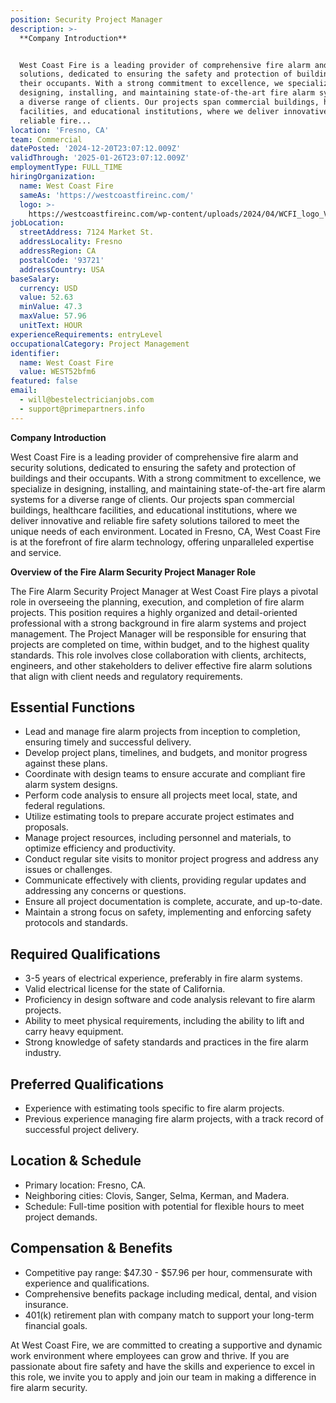 ```yaml
---
position: Security Project Manager
description: >-
  **Company Introduction**


  West Coast Fire is a leading provider of comprehensive fire alarm and security
  solutions, dedicated to ensuring the safety and protection of buildings and
  their occupants. With a strong commitment to excellence, we specialize in
  designing, installing, and maintaining state-of-the-art fire alarm systems for
  a diverse range of clients. Our projects span commercial buildings, healthcare
  facilities, and educational institutions, where we deliver innovative and
  reliable fire...
location: 'Fresno, CA'
team: Commercial
datePosted: '2024-12-20T23:07:12.009Z'
validThrough: '2025-01-26T23:07:12.009Z'
employmentType: FULL_TIME
hiringOrganization:
  name: West Coast Fire
  sameAs: 'https://westcoastfireinc.com/'
  logo: >-
    https://westcoastfireinc.com/wp-content/uploads/2024/04/WCFI_logo_V1_Transparent-1-800x294.png
jobLocation:
  streetAddress: 7124 Market St.
  addressLocality: Fresno
  addressRegion: CA
  postalCode: '93721'
  addressCountry: USA
baseSalary:
  currency: USD
  value: 52.63
  minValue: 47.3
  maxValue: 57.96
  unitText: HOUR
experienceRequirements: entryLevel
occupationalCategory: Project Management
identifier:
  name: West Coast Fire
  value: WEST52bfm6
featured: false
email:
  - will@bestelectricianjobs.com
  - support@primepartners.info
---
```




**Company Introduction**

West Coast Fire is a leading provider of comprehensive fire alarm and security solutions, dedicated to ensuring the safety and protection of buildings and their occupants. With a strong commitment to excellence, we specialize in designing, installing, and maintaining state-of-the-art fire alarm systems for a diverse range of clients. Our projects span commercial buildings, healthcare facilities, and educational institutions, where we deliver innovative and reliable fire safety solutions tailored to meet the unique needs of each environment. Located in Fresno, CA, West Coast Fire is at the forefront of fire alarm technology, offering unparalleled expertise and service.

**Overview of the Fire Alarm Security Project Manager Role**

The Fire Alarm Security Project Manager at West Coast Fire plays a pivotal role in overseeing the planning, execution, and completion of fire alarm projects. This position requires a highly organized and detail-oriented professional with a strong background in fire alarm systems and project management. The Project Manager will be responsible for ensuring that projects are completed on time, within budget, and to the highest quality standards. This role involves close collaboration with clients, architects, engineers, and other stakeholders to deliver effective fire alarm solutions that align with client needs and regulatory requirements.

## Essential Functions

- Lead and manage fire alarm projects from inception to completion, ensuring timely and successful delivery.
- Develop project plans, timelines, and budgets, and monitor progress against these plans.
- Coordinate with design teams to ensure accurate and compliant fire alarm system designs.
- Perform code analysis to ensure all projects meet local, state, and federal regulations.
- Utilize estimating tools to prepare accurate project estimates and proposals.
- Manage project resources, including personnel and materials, to optimize efficiency and productivity.
- Conduct regular site visits to monitor project progress and address any issues or challenges.
- Communicate effectively with clients, providing regular updates and addressing any concerns or questions.
- Ensure all project documentation is complete, accurate, and up-to-date.
- Maintain a strong focus on safety, implementing and enforcing safety protocols and standards.

## Required Qualifications

- 3-5 years of electrical experience, preferably in fire alarm systems.
- Valid electrical license for the state of California.
- Proficiency in design software and code analysis relevant to fire alarm projects.
- Ability to meet physical requirements, including the ability to lift and carry heavy equipment.
- Strong knowledge of safety standards and practices in the fire alarm industry.

## Preferred Qualifications

- Experience with estimating tools specific to fire alarm projects.
- Previous experience managing fire alarm projects, with a track record of successful project delivery.

## Location & Schedule

- Primary location: Fresno, CA.
- Neighboring cities: Clovis, Sanger, Selma, Kerman, and Madera.
- Schedule: Full-time position with potential for flexible hours to meet project demands.

## Compensation & Benefits

- Competitive pay range: $47.30 - $57.96 per hour, commensurate with experience and qualifications.
- Comprehensive benefits package including medical, dental, and vision insurance.
- 401(k) retirement plan with company match to support your long-term financial goals.

At West Coast Fire, we are committed to creating a supportive and dynamic work environment where employees can grow and thrive. If you are passionate about fire safety and have the skills and experience to excel in this role, we invite you to apply and join our team in making a difference in fire alarm security.
